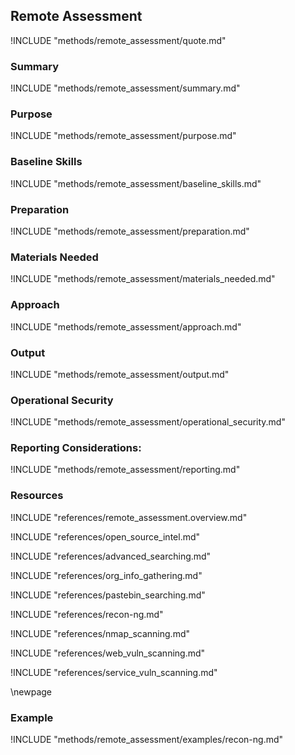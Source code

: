 ## Remote Assessment

!INCLUDE "methods/remote_assessment/quote.md"

### Summary

!INCLUDE "methods/remote_assessment/summary.md"

### Purpose

!INCLUDE "methods/remote_assessment/purpose.md"

### Baseline Skills

!INCLUDE "methods/remote_assessment/baseline_skills.md"

### Preparation

!INCLUDE "methods/remote_assessment/preparation.md"

### Materials Needed

!INCLUDE "methods/remote_assessment/materials_needed.md"

### Approach

!INCLUDE "methods/remote_assessment/approach.md"

### Output

!INCLUDE "methods/remote_assessment/output.md"

### Operational Security

!INCLUDE "methods/remote_assessment/operational_security.md"

### Reporting Considerations:

!INCLUDE "methods/remote_assessment/reporting.md"

### Resources

!INCLUDE "references/remote_assessment.overview.md"

!INCLUDE "references/open_source_intel.md"

!INCLUDE "references/advanced_searching.md"

!INCLUDE "references/org_info_gathering.md"

!INCLUDE "references/pastebin_searching.md"

!INCLUDE "references/recon-ng.md"

!INCLUDE "references/nmap_scanning.md"

!INCLUDE "references/web_vuln_scanning.md"

!INCLUDE "references/service_vuln_scanning.md"

\newpage

### Example

!INCLUDE "methods/remote_assessment/examples/recon-ng.md"
